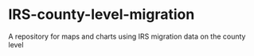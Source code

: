 # IRS-county-level-migration
A repository for maps and charts using IRS migration data on the county level
